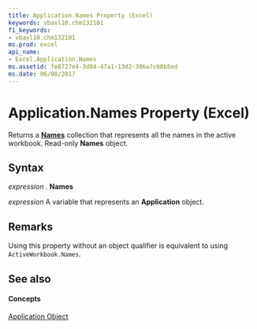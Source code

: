```yaml
---
title: Application.Names Property (Excel)
keywords: vbaxl10.chm132101
f1_keywords:
- vbaxl10.chm132101
ms.prod: excel
api_name:
- Excel.Application.Names
ms.assetid: fe8727e4-3d04-47a1-13d2-386a7c68b5ed
ms.date: 06/08/2017
---
```



# Application.Names Property (Excel)

Returns a  **[Names](Excel.Names.md)** collection that represents all the names in the active workbook. Read-only **Names** object.


## Syntax

 _expression_ . **Names**

 _expression_ A variable that represents an **Application** object.


## Remarks

Using this property without an object qualifier is equivalent to using  `ActiveWorkbook.Names`.


## See also


#### Concepts


[Application Object](Excel.Application(objec).md)

